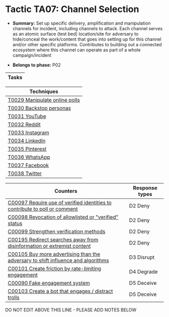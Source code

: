 # Tactic TA07: Channel Selection

* **Summary:** Set up specific delivery, amplification and manipulation channels for incident, including channels to attack. Each channel serves as an atomic surface (test bed) location/site for adversary to hide/conceal the work/content that goes into setting up for this channel and/or other specific platforms. Contributes to building out a connected ecosystem where this channel can operate as part of a whole campaign/incident

* **Belongs to phase:** P02



| Tasks |
| ----- |



| Techniques |
| ---------- |
| [T0029 Manipulate online polls](../techniques/T0029.md) |
| [T0030 Backstop personas](../techniques/T0030.md) |
| [T0031 YouTube](../techniques/T0031.md) |
| [T0032 Reddit](../techniques/T0032.md) |
| [T0033 Instagram](../techniques/T0033.md) |
| [T0034 LinkedIn](../techniques/T0034.md) |
| [T0035 Pinterest](../techniques/T0035.md) |
| [T0036 WhatsApp](../techniques/T0036.md) |
| [T0037 Facebook](../techniques/T0037.md) |
| [T0038 Twitter](../techniques/T0038.md) |



| Counters | Response types |
| -------- | -------------- |
| [C00097 Require use of verified identities to contribute to poll or comment](../counters/C00097.md) | D2 Deny |
| [C00098 Revocation of allowlisted or "verified" status](../counters/C00098.md) | D2 Deny |
| [C00099 Strengthen verification methods](../counters/C00099.md) | D2 Deny |
| [C00195 Redirect searches away from disinformation or extremist content ](../counters/C00195.md) | D2 Deny |
| [C00105 Buy more advertising than the adversary to shift influence and algorithms](../counters/C00105.md) | D3 Disrupt |
| [C00101 Create friction by rate-limiting engagement](../counters/C00101.md) | D4 Degrade |
| [C00090 Fake engagement system](../counters/C00090.md) | D5 Deceive |
| [C00103 Create a bot that engages / distract trolls](../counters/C00103.md) | D5 Deceive |


DO NOT EDIT ABOVE THIS LINE - PLEASE ADD NOTES BELOW